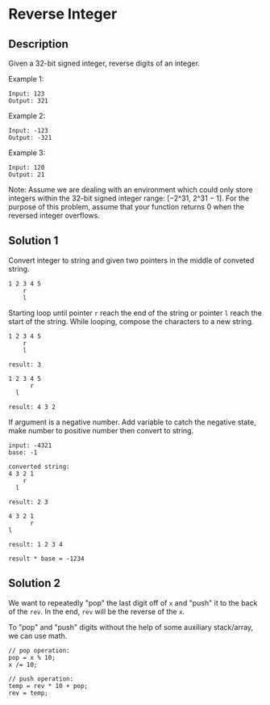 # Reverse Integer

## Description

Given a 32-bit signed integer, reverse digits of an integer.

Example 1:

```
Input: 123
Output: 321
```

Example 2:

```
Input: -123
Output: -321
```

Example 3:

```
Input: 120
Output: 21
```

Note:
Assume we are dealing with an environment which could only store integers within the 32-bit signed integer range: [−2^31,  2^31 − 1]. For the purpose of this problem, assume that your function returns 0 when the reversed integer overflows.

## Solution 1

Convert integer to string and given two pointers in the middle of conveted string.

```
1 2 3 4 5
    r
    l
```

Starting loop until pointer `r` reach the end of the string or pointer `l` reach the start of the string. While looping, compose the characters to a new string.

```
1 2 3 4 5
    r
    l

result: 3
```

```
1 2 3 4 5
      r
  l

result: 4 3 2
```

If argument is a negative number. Add variable to catch the negative state, make number to positive number then convert to string.

```
input: -4321
base: -1

converted string:
4 3 2 1
    r
  l

result: 2 3
```

```
4 3 2 1
      r
l

result: 1 2 3 4
```

```
result * base = -1234
```

## Solution 2

We want to repeatedly "pop" the last digit off of `x` and "push" it to the back of the `rev`. In the end, `rev` will be the reverse of the `x`.

To "pop" and "push" digits without the help of some auxiliary stack/array, we can use math.

```
// pop operation:
pop = x % 10;
x /= 10;

// push operation:
temp = rev * 10 + pop;
rev = temp;
```

